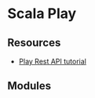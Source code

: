 # Scala Play

Resources
---

- [Play Rest API tutorial][1]

<!-- Links -->
[1]: https://developer.lightbend.com/guides/play-rest-api/index.html

<!-- Links end -->


Modules
---

